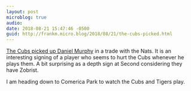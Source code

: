 ```yaml
---
layout: post
microblog: true
audio: 
date: 2018-08-21 15:47:46 -0500
guid: http://frankm.micro.blog/2018/08/21/the-cubs-picked.html
---
```

[The Cubs picked up Daniel Murphy](https://www.mlb.com/news/daniel-murphy-claimed-off-waivers-traded/c-291272560) in a trade with the Nats. It is an interesting signing of a player who seems to hurt the Cubs whenever he plays them. A bit surprising as a depth sign at Second considering they have Zobrist. 

I am heading down to Comerica Park to watch the Cubs and Tigers play. 
